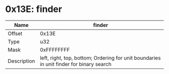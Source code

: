 # 0x13E: finder

| Name | finder |
| ----| ------------ |
| Offset | 0x13E |
| Type | u32 |
| Mask | 0xFFFFFFFF |
| Description | left, right, top, bottom; Ordering for unit boundaries in unit finder for binary search |<br>

